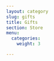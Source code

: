 ```yaml
---
layout: category
slug: gifts
title: Gifts
section: Store
menu:
  categories:
    weight: 3

---
```

